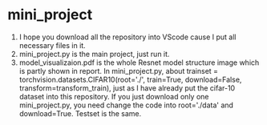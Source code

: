 # mini_project
1. I hope you download all the repository into VScode cause I put all necessary files in it.
2. mini_project.py is the main project, just run it.
3. model_visualizaion.pdf is the whole Resnet model structure image which is partly shown in report.
In mini_project.py, about trainset = torchvision.datasets.CIFAR10(root='./', train=True, download=False, transform=transform_train), just as I have already put the cifar-10 dataset into this repository. If you just download only one mini_project.py, you need change the code into root='./data' and download=True. Testset is the same.
